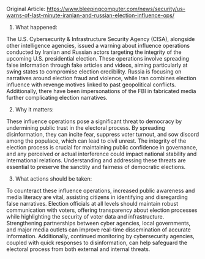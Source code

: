 Original Article: https://www.bleepingcomputer.com/news/security/us-warns-of-last-minute-iranian-and-russian-election-influence-ops/

1) What happened:

The U.S. Cybersecurity & Infrastructure Security Agency (CISA), alongside other intelligence agencies, issued a warning about influence operations conducted by Iranian and Russian actors targeting the integrity of the upcoming U.S. presidential election. These operations involve spreading false information through fake articles and videos, aiming particularly at swing states to compromise election credibility. Russia is focusing on narratives around election fraud and violence, while Iran combines election influence with revenge motives linked to past geopolitical conflicts. Additionally, there have been impersonations of the FBI in fabricated media further complicating election narratives.

2) Why it matters:

These influence operations pose a significant threat to democracy by undermining public trust in the electoral process. By spreading disinformation, they can incite fear, suppress voter turnout, and sow discord among the populace, which can lead to civil unrest. The integrity of the election process is crucial for maintaining public confidence in governance, and any perceived or actual interference could impact national stability and international relations. Understanding and addressing these threats are essential to preserve the sanctity and fairness of democratic elections.

3) What actions should be taken:

To counteract these influence operations, increased public awareness and media literacy are vital, assisting citizens in identifying and disregarding false narratives. Election officials at all levels should maintain robust communication with voters, offering transparency about election processes while highlighting the security of voter data and infrastructure. Strengthening partnerships between cyber agencies, local governments, and major media outlets can improve real-time dissemination of accurate information. Additionally, continued monitoring by cybersecurity agencies, coupled with quick responses to disinformation, can help safeguard the electoral process from both external and internal threats.